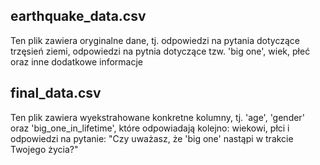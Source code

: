 ##  earthquake_data.csv

Ten plik zawiera oryginalne dane, tj. odpowiedzi na pytania dotyczące trzęsień ziemi, odpowiedzi na pytnia dotyczące tzw. 'big one', wiek, płeć oraz inne dodatkowe informacje

## final_data.csv

Ten plik zawiera wyekstrahowane konkretne kolumny, tj. 'age', 'gender' oraz 'big_one_in_lifetime', które odpowiadają kolejno: wiekowi, płci i odpowiedzi na pytanie: "Czy uważasz, że 'big one' nastąpi w trakcie Twojego życia?" 
